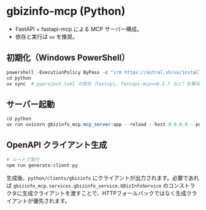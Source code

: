 # gbizinfo-mcp (Python)

- FastAPI + fastapi-mcp による MCP サーバー構成。
- 依存と実行は `uv` を推奨。

## 初期化（Windows PowerShell）

```powershell
powershell -ExecutionPolicy ByPass -c "irm https://astral.sh/uv/install.ps1 | iex"
cd python
uv sync  # pyproject.toml の依存（fastapi, fastapi-mcp>=0.3.7 など）を解決
```

## サーバー起動

```powershell
cd python
uv run uvicorn gbizinfo_mcp.mcp_server:app --reload --host 0.0.0.0 --port 8000
```

## OpenAPI クライアント生成

```powershell
# ルートで実行
npm run generate:client:py
```

生成後、`python/clients/gbizinfo` にクライアントが出力されます。必要であれば `gbizinfo_mcp.services.gbizinfo_service.GBizInfoService` のコンストラクタに生成クライアントを渡すことで、HTTPフォールバックではなく生成クライアントが優先されます。
